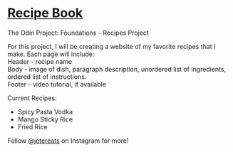 # [Recipe Book](https://jasminepvo.github.io/odin-recipes/)
The Odin Project: Foundations - Recipes Project

For this project, I will be creating a website of my favorite recipes that I make. Each page will include:  
Header - recipe name  
Body - image of dish, paragraph description, unordered list of ingredients, ordered list of instructions.  
Footer - video tutorial, if available

Current Recipes:
- Spicy Pasta Vodka
- Mango Sticky Rice
- Fried Rice

Follow [@jetereats](https://www.instagram.com/jetereats) on Instagram for more!
